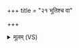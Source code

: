+++
title = "२१ भूतिश्च वा"

+++
<details><summary>मूलम् (VS)</summary>

भूति॑श्च॒ वा अभू॑तिश्च रा॒तयोऽरा॑तयश्च॒ याः। क्षुध॑श्च॒ सर्वा॒स्तृष्णा॑श्च॒ शरी॑र॒मनु॒ प्रावि॑शन् ॥
</details>